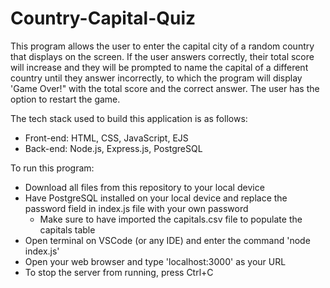 # Country-Capital-Quiz
This program allows the user to enter the capital city of a random country that displays on the screen. If the user answers correctly, their total score will increase and they will be prompted to name the capital of a different country until they answer incorrectly, to which the program will display 'Game Over!" with the total score and the correct answer. The user has the option to restart the game.

The tech stack used to build this application is as follows: 
  - Front-end: HTML, CSS, JavaScript, EJS
  - Back-end: Node.js, Express.js, PostgreSQL

To run this program:
  - Download all files from this repository to your local device
  - Have PostgreSQL installed on your local device and replace the password field in index.js file with your own password
      - Make sure to have imported the capitals.csv file to populate the capitals table
  - Open terminal on VSCode (or any IDE) and enter the command 'node index.js'
  - Open your web browser and type 'localhost:3000' as your URL
  - To stop the server from running, press Ctrl+C
  

